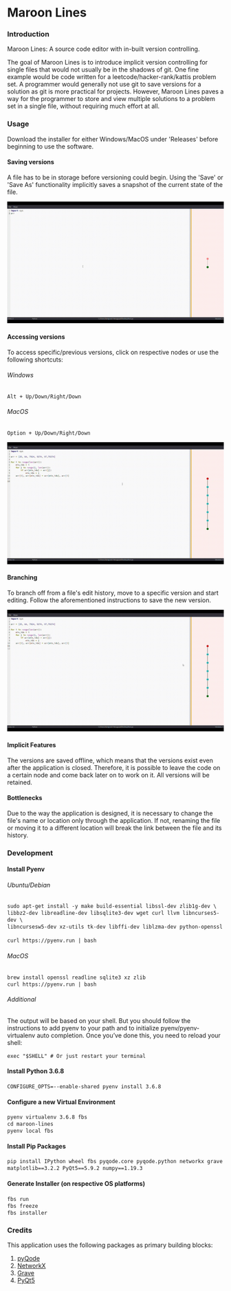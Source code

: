 # Maroon Lines
### Introduction

Maroon Lines: A source code editor with in-built version controlling.

The goal of Maroon Lines is to introduce implicit version controlling for single files that would not usually be in the shadows of git.
One fine example would be code written for a leetcode/hacker-rank/kattis problem set. A programmer would generally not use git to save versions 
for a solution as git is more practical for projects. However, Maroon Lines paves a way for the programmer to store and view multiple solutions to a problem set in a single file, without requiring much effort at all. 

### Usage
Download the installer for either Windows/MacOS under 'Releases' before beginning to use the software.

#### Saving versions
A file has to be in storage before versioning could begin. Using the 'Save' or 'Save As' functionality implicitly saves a snapshot of the current state of the file.
 
![](assets/1.gif)

#### Accessing versions
To access specific/previous versions, click on respective nodes or use the following shortcuts:
###### Windows
```
Alt + Up/Down/Right/Down 
```
###### MacOS
```
Option + Up/Down/Right/Down
```
![](assets/2.gif)

#### Branching
To branch off from a file's edit history, move to a specific version and start editing. Follow the aforementioned instructions to save the new version.

![](assets/3.gif)

#### Implicit Features
The versions are saved offline, which means that the versions exist even after the application is closed. Therefore, it is possible to leave the code on a certain node and come back later on to work on it. All versions will be retained.

#### Bottlenecks
Due to the way the application is designed, it is necessary to change the file's name or location only through the application. If not, renaming the file or moving it to a different location will break the link between the file and its history.
### Development
#### Install Pyenv
###### Ubuntu/Debian
```
sudo apt-get install -y make build-essential libssl-dev zlib1g-dev \
libbz2-dev libreadline-dev libsqlite3-dev wget curl llvm libncurses5-dev \
libncursesw5-dev xz-utils tk-dev libffi-dev liblzma-dev python-openssl

curl https://pyenv.run | bash
```

###### MacOS
```
brew install openssl readline sqlite3 xz zlib
curl https://pyenv.run | bash
```

###### Additional
The output will be based on your shell. But you should follow the instructions to add pyenv to your path and to initialize pyenv/pyenv-virtualenv auto completion. Once you’ve done this, you need to reload your shell:
```
exec "$SHELL" # Or just restart your terminal
```

#### Install Python 3.6.8
```
CONFIGURE_OPTS=--enable-shared pyenv install 3.6.8
```

#### Configure a new Virtual Environment
```
pyenv virtualenv 3.6.8 fbs
cd maroon-lines
pyenv local fbs
```

#### Install Pip Packages
```
pip install IPython wheel fbs pyqode.core pyqode.python networkx grave matplotlib==3.2.2 PyQt5==5.9.2 numpy==1.19.3
```

#### Generate Installer (on respective OS platforms)
```
fbs run
fbs freeze
fbs installer
```
### Credits
This application uses the following packages as primary building blocks:
1. [pyQode](https://github.com/pyQode) 
2. [NetworkX](https://networkx.org/)
3. [Grave](https://github.com/networkx/grave)
4. [PyQt5](https://www.riverbankcomputing.com/software/pyqt/)